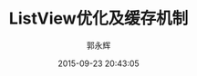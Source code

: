 ---
layout: post
title:  "ListView优化及缓存机制"
author: 郭永辉
date:   2015-09-23 20:43:05
categories: android
---